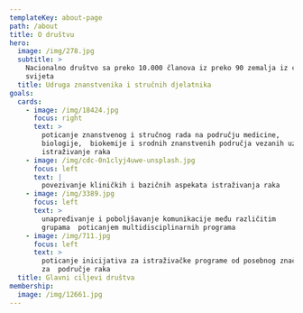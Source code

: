 ```yaml
---
templateKey: about-page
path: /about
title: O društvu
hero:
  image: /img/278.jpg
  subtitle: >
    Nacionalno društvo sa preko 10.000 članova iz preko 90 zemalja iz cijelog
    svijeta
  title: Udruga znanstvenika i stručnih djelatnika
goals:
  cards:
    - image: /img/18424.jpg
      focus: right
      text: >
        poticanje znanstvenog i stručnog rada na području medicine,
        biologije,  biokemije i srodnih znanstvenih područja vezanih uz
        istraživanje raka
    - image: /img/cdc-0n1clyj4uwe-unsplash.jpg
      focus: left
      text: |
        povezivanje kliničkih i bazičnih aspekata istraživanja raka
    - image: /img/3389.jpg
      focus: left
      text: >
        unapređivanje i poboljšavanje komunikacije među različitim
        grupama  poticanjem multidisciplinarnih programa
    - image: /img/711.jpg
      focus: left
      text: >
        poticanje inicijativa za istraživačke programe od posebnog značaja
        za  područje raka
  title: Glavni ciljevi društva
membership:
  image: /img/12661.jpg
---
```

